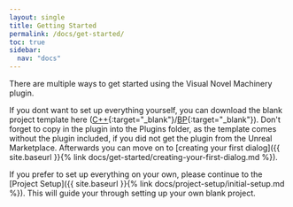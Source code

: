 ```yaml
---
layout: single
title: Getting Started
permalink: /docs/get-started/
toc: true
sidebar:
  nav: "docs"
---
```


There are multiple ways to get started using the Visual Novel Machinery plugin.

If you dont want to set up everything yourself, you can download the blank project template here ([C++](https://www.dropbox.com/scl/fi/ngwk6auzn2zvexu4qvdrz/VNMBlankProject.zip){:target="_blank"}/[BP](https://www.dropbox.com/scl/fi/5tglngwc0l4t0w5r73uu6/VNMBlankProject_BP.zip){:target="_blank"}). Don't forget to copy in the plugin into the Plugins folder, as the template comes without the plugin included, if you did not get the plugin from the Unreal Marketplace.
Afterwards you can move on to [creating your first dialog]({{ site.baseurl }}{% link docs/get-started/creating-your-first-dialog.md %}).

If you prefer to set up everything on your own, please continue to the [Project Setup]({{ site.baseurl }}{% link docs/project-setup/initial-setup.md %}). This will guide your through setting up your own blank project.